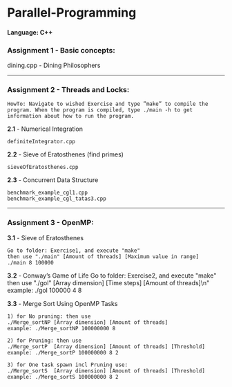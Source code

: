 # Parallel-Programming #
#### Language: C++ ####

### **Assignment 1 - Basic concepts:** ###



dining.cpp - Dining Philosophers

---

### **Assignment 2 - Threads and Locks:** ###

	HowTo: Navigate to wished Exercise and type ”make” to compile the program. When the program is compiled, type ./main -h to get information about how to run the program.

**2.1** - Numerical Integration

	definiteIntegrator.cpp

**2.2** - Sieve of Eratosthenes (find primes)

	sieveOfEratosthenes.cpp

**2.3** - Concurrent Data Structure

	benchmark_example_cgl1.cpp
	benchmark_example_cgl_tatas3.cpp

---

### **Assignment 3 - OpenMP:** ###

**3.1** - Sieve of Eratosthenes

	Go to folder: Exercise1, and execute "make"
	then use "./main" [Amount of threads] [Maximum value in range]
	./main 8 100000

**3.2** - Conway’s Game of Life
	Go to folder: Exercise2, and execute "make"
	then use "./gol" [Array dimension] [Time steps] [Amount of threads]\n"
	example: ./gol 100000 4 8

**3.3** - Merge Sort Using OpenMP Tasks

	
	1) for No pruning: then use 
	./Merge_sortNP [Array dimension] [Amount of threads]
	example: ./Merge_sortNP 100000000 8
	
	2) for Pruning: then use 
	./Merge_sortP  [Array dimension] [Amount of threads] [Threshold]
	example: ./Merge_sortP 100000000 8 2
	
	3) for One task spawn incl Pruning use:
	./Merge_sortS  [Array dimension] [Amount of threads] [Threshold]
	example: ./Merge_sortS 100000000 8 2
